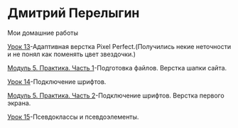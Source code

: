 # Дмитрий Перелыгин
Мои домашние работы

[Урок 13](https://perelygindmit.github.io/lesson_13/ "Адаптивная верстка")-Адаптивная верстка Pixel Perfect.(Получились некие неточности и не понял как поменять цвет звездочки.)

[Модуль 5. Практика. Часть 1](https://perelygindmit.github.io/lesson_praktik/ "Подготовка файлов. Верстка шапки сайта.")-Подготовка файлов. Верстка шапки сайта.

[Урок 14](https://perelygindmit.github.io/lesson_14/ "Подключение шрифтов")-Подключение шрифтов.

[Модуль 5. Практика. Часть 2](https://perelygindmit.github.io/lesson_practik_2/ "Подключение шрифтов. Верстка первого экрана.")-Подключение шрифтов. Верстка первого экрана.

[Урок 15](https://perelygindmit.github.io/lesson_15/ "Псевдоклассы и псевдоэлементы")-Псевдоклассы и псевдоэлементы.
